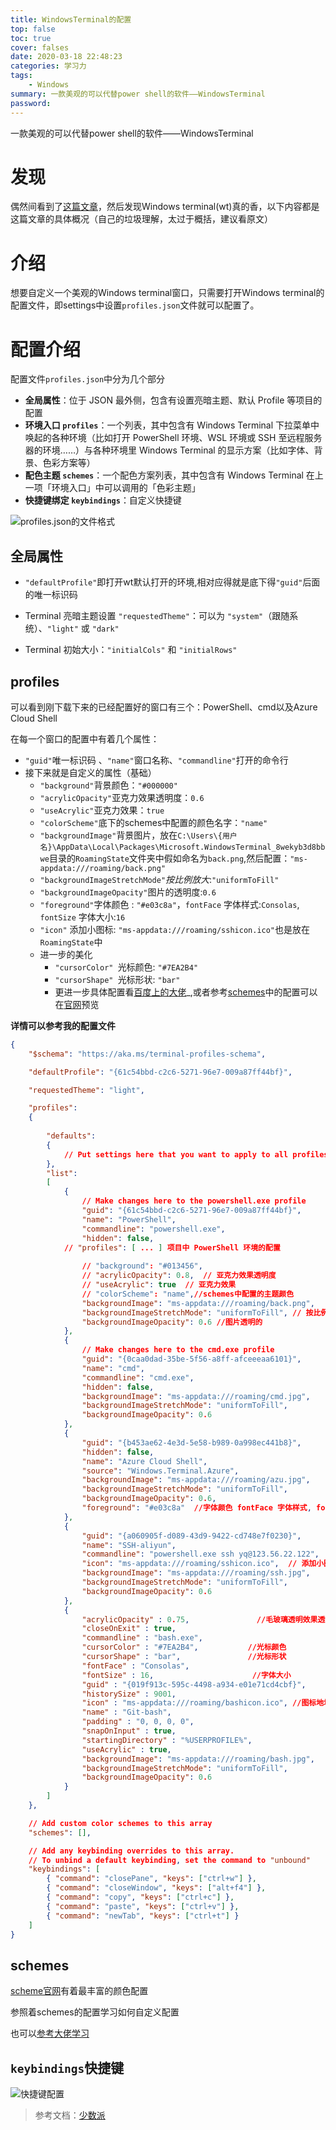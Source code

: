 ```yaml
---
title: WindowsTerminal的配置
top: false
toc: true
cover: falses
date: 2020-03-18 22:48:23
categories: 学习力
tags:
	- Windows
summary: 一款美观的可以代替power shell的软件——WindowsTerminal
password:
---
```

一款美观的可以代替power shell的软件——WindowsTerminal
<!--more-->

# 发现

偶然间看到了[这篇文章](https://sspai.com/post/59380)，然后发现Windows terminal(wt)真的香，以下内容都是这篇文章的具体概况（自己的垃圾理解，太过于概括，建议看原文）

# 介绍

想要自定义一个美观的Windows terminal窗口，只需要打开Windows terminal的配置文件，即settings中设置`profiles.json`文件就可以配置了。

# 配置介绍

配置文件`profiles.json`中分为几个部分

* **全局属性**：位于 JSON 最外侧，包含有设置亮暗主题、默认 Profile 等项目的配置
* **环境入口 `profiles`**：一个列表，其中包含有 Windows Terminal 下拉菜单中唤起的各种环境（比如打开 PowerShell 环境、WSL 环境或 SSH 至远程服务器的环境……）与各种环境里 Windows Terminal 的显示方案（比如字体、背景、色彩方案等）
* **配色主题 `schemes`**：一个配色方案列表，其中包含有 Windows Terminal 在上一项「环境入口」中可以调用的「色彩主题」
* **快捷键绑定 `keybindings`**：自定义快捷键

![profiles.json的文件格式](https://cdn.sspai.com/editor/u_spencerwoo/15836861908691.png?imageView2/2/w/1120/q/90/interlace/1/ignore-error/1)

## 全局属性

* `"defaultProfile"`即打开wt默认打开的环境,相对应得就是底下得`"guid"`后面的唯一标识码

- Terminal 亮暗主题设置 `"requestedTheme"`：可以为 `"system"`（跟随系统）、`"light"` 或 `"dark"`

- Terminal 初始大小：`"initialCols"` 和 `"initialRows"`

## profiles

可以看到刚下载下来的已经配置好的窗口有三个：PowerShell、cmd以及Azure Cloud Shell

在每一个窗口的配置中有着几个属性：

* `"guid"`唯一标识码 、`"name"`窗口名称、`"commandline"`打开的命令行
* 接下来就是自定义的属性（基础）
  * `"background"`背景颜色：`"#000000"`
  * `"acrylicOpacity"`亚克力效果透明度：`0.6`
  * `"useAcrylic"`亚克力效果：`true`
  * `"colorScheme"`底下的schemes中配置的颜色名字：`"name"`
  * `"backgroundImage"`背景图片，放在`C:\Users\{用户名}\AppData\Local\Packages\Microsoft.WindowsTerminal_8wekyb3d8bbwe`目录的`RoamingState`文件夹中假如命名为`back.png`,然后配置：`"ms-appdata:///roaming/back.png"`
  * `"backgroundImageStretchMode"`*按比例放大*:`"uniformToFill"`
  * `"backgroundImageOpacity"`图片的透明度:`0.6`
  * `"foreground"`字体颜色 : `"#e03c8a"`，`fontFace` 字体样式:`Consolas`, `fontSize` 字体大小:`16`
  * `"icon"` 添加小图标: `"ms-appdata:///roaming/sshicon.ico"`也是放在`RoamingState`中
  * 进一步的美化
    * `"cursorColor" `光标颜色: `"#7EA2B4"`
    * `"cursorShape" `光标形状: `"bar"`
    * 更进一步具体配置看[百度上的大佬](https://www.baidu.com/)_,或者参考[schemes](https://github.com/mbadolato/iTerm2-Color-Schemes)中的配置可以在[官网](https://iterm2colorschemes.com/)预览

**详情可以参考我的配置文件**

```json
{
    "$schema": "https://aka.ms/terminal-profiles-schema",

    "defaultProfile": "{61c54bbd-c2c6-5271-96e7-009a87ff44bf}",

    "requestedTheme": "light",

    "profiles":
    {
    
        "defaults":
        {
            // Put settings here that you want to apply to all profiles
        },
        "list":
        [
            {
                // Make changes here to the powershell.exe profile
                "guid": "{61c54bbd-c2c6-5271-96e7-009a87ff44bf}",
                "name": "PowerShell",
                "commandline": "powershell.exe",
                "hidden": false,
            // "profiles": [ ... ] 项目中 PowerShell 环境的配置
            
                // "background": "#013456",
                // "acrylicOpacity": 0.8,  // 亚克力效果透明度
                // "useAcrylic": true  // 亚克力效果
                // "colorScheme": "name",//schemes中配置的主题颜色
                "backgroundImage": "ms-appdata:///roaming/back.png",
                "backgroundImageStretchMode": "uniformToFill", // 按比例放大
                "backgroundImageOpacity": 0.6 //图片透明的
            },
            {
                // Make changes here to the cmd.exe profile
                "guid": "{0caa0dad-35be-5f56-a8ff-afceeeaa6101}",
                "name": "cmd",
                "commandline": "cmd.exe",
                "hidden": false,
                "backgroundImage": "ms-appdata:///roaming/cmd.jpg",
                "backgroundImageStretchMode": "uniformToFill",
                "backgroundImageOpacity": 0.6
            },
            {
                "guid": "{b453ae62-4e3d-5e58-b989-0a998ec441b8}",
                "hidden": false,
                "name": "Azure Cloud Shell",
                "source": "Windows.Terminal.Azure",
                "backgroundImage": "ms-appdata:///roaming/azu.jpg",
                "backgroundImageStretchMode": "uniformToFill",
                "backgroundImageOpacity": 0.6,
                "foreground": "#e03c8a"  //字体颜色 fontFace 字体样式, fontSize 字体大小
            },
            {
                "guid": "{a060905f-d089-43d9-9422-cd748e7f0230}",
                "name": "SSH-aliyun",
                "commandline": "powershell.exe ssh yq@123.56.22.122",
                "icon": "ms-appdata:///roaming/sshicon.ico",  // 添加小图标
                "backgroundImage": "ms-appdata:///roaming/ssh.jpg",
                "backgroundImageStretchMode": "uniformToFill",
                "backgroundImageOpacity": 0.6
            },
            {
                "acrylicOpacity" : 0.75,               //毛玻璃透明效果透明度
                "closeOnExit" : true,
                "commandline" : "bash.exe",
                "cursorColor" : "#7EA2B4",           //光标颜色
                "cursorShape" : "bar",               //光标形状
                "fontFace" : "Consolas",
                "fontSize" : 16,                      //字体大小
                "guid" : "{019f913c-595c-4498-a934-e01e71cd4cbf}",
                "historySize" : 9001,
                "icon" : "ms-appdata:///roaming/bashicon.ico", //图标地址
                "name" : "Git-bash",
                "padding" : "0, 0, 0, 0",
                "snapOnInput" : true,
                "startingDirectory" : "%USERPROFILE%",
                "useAcrylic" : true,
                "backgroundImage": "ms-appdata:///roaming/bash.jpg",
                "backgroundImageStretchMode": "uniformToFill",
                "backgroundImageOpacity": 0.6
            }
        ]
    },

    // Add custom color schemes to this array
    "schemes": [],

    // Add any keybinding overrides to this array.
    // To unbind a default keybinding, set the command to "unbound"
    "keybindings": [
        { "command": "closePane", "keys": ["ctrl+w"] },
        { "command": "closeWindow", "keys": ["alt+f4"] },
        { "command": "copy", "keys": ["ctrl+c"] },
        { "command": "paste", "keys": ["ctrl+v"] },
        { "command": "newTab", "keys": ["ctrl+t"] }
    ]
}

```

## schemes

[scheme官网](https://iterm2colorschemes.com/)有着最丰富的颜色配置

参照着schemes的配置学习如何自定义配置

也可以[参考大佬学习](https://www.cnblogs.com/KiraYoshikage/p/11443741.html)

## `keybindings`快捷键

![快捷键配置](/img/sys/key.png)

> 参考文档：[少数派](https://sspai.com/post/59380)